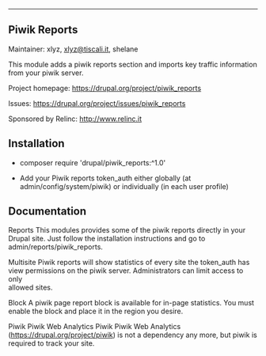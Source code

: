 
--------------------------------------------------------------------------------
Piwik Reports
--------------------------------------------------------------------------------

Maintainer:  xlyz, xlyz@tiscali.it, shelane

This module adds a piwik reports section and imports key traffic information 
from your piwik server.

Project homepage: https://drupal.org/project/piwik_reports

Issues: https://drupal.org/project/issues/piwik_reports

Sponsored by Relinc: http://www.relinc.it


Installation
------------

 * composer require 'drupal/piwik_reports:^1.0'

 * Add your Piwik reports token_auth either globally (at 
   admin/config/system/piwik) or individually (in each user profile)
 

Documentation
-------------

Reports
This modules provides some of the piwik reports directly in your Drupal
site. Just follow the installation instructions and go to 
admin/reports/piwik_reports.

Multisite
Piwik reports will show statistics of every site the token_auth has view
permissions on the piwik server. Administrators can limit access to only  
allowed sites.

Block
A piwik page report block is available for in-page statistics. You must 
enable the block and place it in the region you desire.

Piwik Piwik Web Analytics
Piwik Piwik Web Analytics (https://drupal.org/project/piwik) is not a dependency
any more, but piwik is required to track your site.

